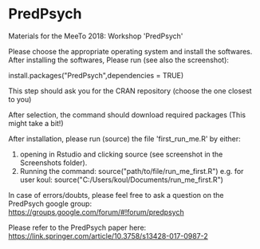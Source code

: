 # PredPsych
Materials for the MeeTo 2018: Workshop 'PredPsych'

Please choose the appropriate operating system and install the softwares.
After installing the softwares, Please run (see also the screenshot):

install.packages("PredPsych",dependencies = TRUE)

This step should ask you for the CRAN repository (choose the one closest to you)

After selection, the command should download required packages (This might take a bit!)

After installation, please run (source) the file 'first_run_me.R' by either:

1.	opening in Rstudio and clicking source (see screenshot in the Screenshots folder).
2.	Running the command:
source("path/to/file/run_me_first.R")
e.g. for user koul:
source("C:/Users/koul/Documents/run_me_first.R")

In case of errors/doubts, please feel free to ask a question on the PredPsych google group: https://groups.google.com/forum/#!forum/predpsych

Please refer to the PredPsych paper here: https://link.springer.com/article/10.3758/s13428-017-0987-2
